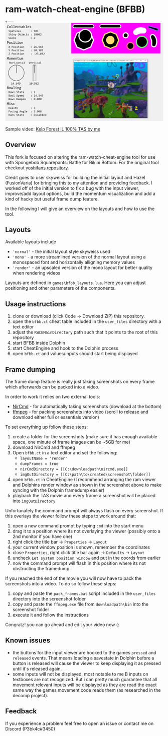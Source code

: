 # ram-watch-cheat-engine (BFBB)

<img src="screenshot.png" width="800" />

Sample video: [Kelp Forest IL 100% TAS by me](https://www.youtube.com/watch?v=Xpk-47ILqLc)


## Overview

This fork is focused on altering the ram-watch-cheat-engine tool for use with Spongebob Squarepants: Battle for Bikini Bottom.
For the original tool checkout [yoshifans repository](https://github.com/yoshifan/ram-watch-cheat-engine).

Credit goes to user skyweiss for building the initial layout and Hazel (FusionVaria) for bringing this to my attention and providing feedback.
I worked off of the initial version to fix a bug with the input viewer, improve/add layout options, build the momentum visualization and add a kind of hacky but useful frame dump feature.

In the following I will give an overview on the layouts and how to use the tool.


## Layouts

Available layouts include
- `'normal'` - the initial layout style skyweiss used
- `'mono'` - a more streamlined version of the normal layout using a monospaced font and horizontally alligning memory values
- `'render'` - an upscaled version of the mono layout for better quality when rendering videos

Layouts are defined in `games\bfbb_layouts.lua`. Here you can adjust positioning and other parameters of the components.


## Usage instructions

1. clone or download (click Code -> Download ZIP) this repository.
2. open the `bfbb.ct` cheat table included in the `user_files` directory with a text editor
3. adjust the `RWCEMainDirectory` path such that it points to the root of this repository
4. start BFBB inside Dolphin
5. start CheatEngine and hook to the Dolphin process
6. open `bfbb.ct` and values/inputs should start being displayed


## Frame dumping

The frame dump feature is really just taking screenshots on every frame which afterwards can be packed into a video.

In order to work it relies on two external tools:
- [NirCmd](https://nircmd.nirsoft.net) - for automatically taking screenshots (download at the bottom)
- [ffmpeg](https://www.gyan.dev/ffmpeg/builds/) - for packing screenshots into video (scroll to release and download either full or essentials version)

To set everything up follow these steps:
1. create a folder for the screenshots (make sure it has enough available space, one minute of frame images can be ~5GB for me)
2. download NirCmd and ffmpeg
3. Open `bfbb.ct` in a text editor and set the following:
	- `layoutName = 'render'`
	- `dumpFrames = true`
	- `nirCmdDirectory = [[C:\downloadpath\nircmd.exe]]`
	- `imgOutDirectory = [[C:\path\to\created\screenshot\folder]]`
4. open `bfbb.ct` in CheatEngine (I recommend arranging the ram viewer and Dolphins render window as shown in the screenshot above to make syncing with the Dolphin framedump easier)
5. playback the TAS movie and every frame a screenshot will be placed into `imgOutDirectory`

Unfortunately the command prompt will always flash on every screenshot. If this overlays the viewer follow these steps to work around that:
1. open a new command prompt by typing `cmd` into the start menu
2. drag it to a position where its not overlaying the viewer (possibly onto a 2nd monitor if you have one)
3. right click the title bar -> `Properties` -> `Layout`
4. your current window position is shown, remember the coordinates
5. close `Properties`, right click title bar again -> `Defaults` -> `Layout`
6. uncheck `Let system position window` and put in the coords from earlier
7. now the command prompt will flash in this position where its not obstructing the framedump

If you reached the end of the movie you will now have to pack the screenshots into a video. To do so follow these steps:
1. copy and paste the `pack_frames.bat` script included in the `user_files` directory into the screenshot folder
1. copy and paste the `ffmpeg.exe` file from `downloadpath\bin` into the screenshot folder
3. execute it and follow the instructions

Congratz! you can go ahead and edit your video now (:


## Known issues

- the buttons for the input viewer are hooked to the games `pressed` and `released` events. That means loading a savestate in Dolphin before a button is released will cause the viewer to keep displaying it as pressed until it's released again.
- some inputs will not be displayed, most notable to me B inputs on textboxes are not recognized. But i can pretty much guarantee that all movement relevant inputs will be displayed as they are read the exact same way the games movement code reads them (as researched in the decomp project).


## Feedback

If you experience a problem feel free to open an issue or contact me on Discord (P3bk4c#3450)
